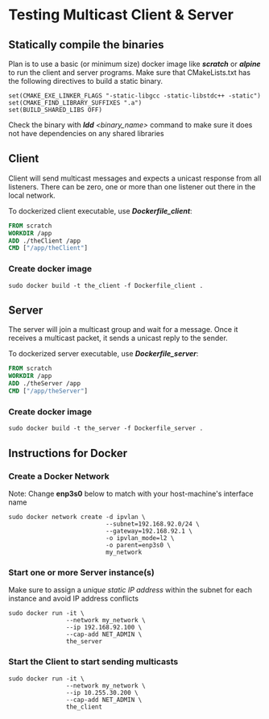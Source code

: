# Testing Multicast Client & Server

## Statically compile the binaries

Plan is to use a basic (or minimum size) docker image like **_scratch_** or **_alpine_** to run the client and server
programs.
Make sure that CMakeLists.txt has the following directives to build a static binary.

```shell
set(CMAKE_EXE_LINKER_FLAGS "-static-libgcc -static-libstdc++ -static")
set(CMAKE_FIND_LIBRARY_SUFFIXES ".a")
set(BUILD_SHARED_LIBS OFF)
```

Check the binary with **_ldd_** _<binary_name>_ command to make sure it does not have dependencies on any shared
libraries

## Client

Client will send multicast messages and expects a unicast response from all listeners. There can be zero, one or more
than one listener out there in the local network.

To dockerized client executable, use _**Dockerfile_client**_:

```dockerfile
FROM scratch
WORKDIR /app
ADD ./theClient /app
CMD ["/app/theClient"]
```

### Create docker image

```shell
sudo docker build -t the_client -f Dockerfile_client .
```

## Server

The server will join a multicast group and wait for a message. Once it receives a multicast packet, it sends a unicast
reply to the sender.

To dockerized server executable, use _**Dockerfile_server**_:

```dockerfile
FROM scratch
WORKDIR /app
ADD ./theServer /app
CMD ["/app/theServer"]
```

### Create docker image

```shell
sudo docker build -t the_server -f Dockerfile_server .
```

## Instructions for Docker

### Create a Docker Network

Note: Change **enp3s0** below to match with your host-machine's interface name

```shell
sudo docker network create -d ipvlan \
                           --subnet=192.168.92.0/24 \
                           --gateway=192.168.92.1 \
                           -o ipvlan_mode=l2 \
                           -o parent=enp3s0 \
                           my_network
```

### Start one or more Server instance(s)

Make sure to assign a _unique static IP address_ within the subnet for each instance and avoid IP address conflicts

```shell
sudo docker run -it \
                --network my_network \
                --ip 192.168.92.100 \
                --cap-add NET_ADMIN \
                the_server
```

### Start the Client to start sending multicasts

```shell
sudo docker run -it \
                --network my_network \
                --ip 10.255.30.200 \
                --cap-add NET_ADMIN \
                the_client
```
